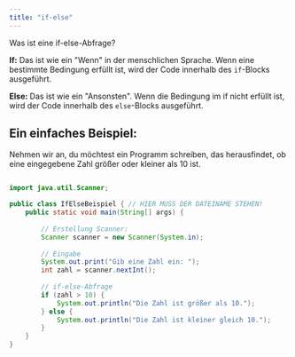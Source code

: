 ```yaml
---
title: "if-else"
---
```

Was ist eine if-else-Abfrage?

**If:** Das ist wie ein "Wenn" in der menschlichen Sprache. Wenn eine bestimmte Bedingung erfüllt ist, wird der Code innerhalb des `if`-Blocks ausgeführt.

**Else:** Das ist wie ein "Ansonsten". Wenn die Bedingung im if nicht erfüllt ist, wird der Code innerhalb des `else`-Blocks ausgeführt.

Ein einfaches Beispiel:
---

Nehmen wir an, du möchtest ein Programm schreiben, das herausfindet, ob eine eingegebene Zahl größer oder kleiner als 10 ist.

```java

import java.util.Scanner;

public class IfElseBeispiel { // HIER MUSS DER DATEINAME STEHEN!
    public static void main(String[] args) {
        
        // Erstellung Scanner:
        Scanner scanner = new Scanner(System.in);
        
        // Eingabe
        System.out.print("Gib eine Zahl ein: ");
        int zahl = scanner.nextInt();   
        
        // if-else-Abfrage
        if (zahl > 10) {
            System.out.println("Die Zahl ist größer als 10.");
        } else {
            System.out.println("Die Zahl ist kleiner gleich 10.");
        }
    }
}
```
